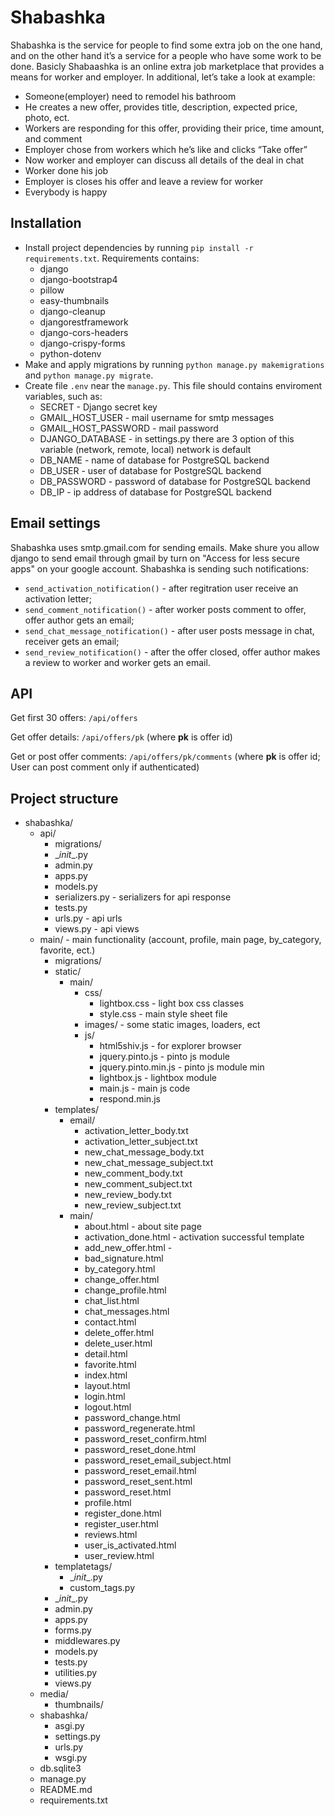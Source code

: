 # Shabashka 

Shabashka is the service for people to find some extra job on the one hand, and on the other hand it’s a service for a people who have some work to be done. Basicly  Shabaashka is an online extra job marketplace that provides a means for worker and employer. In additional, let’s take a look at example:
- Someone(employer) need to remodel his bathroom
- He creates a new offer, provides title, description, expected price, photo, ect.
- Workers are responding  for this offer, providing their price, time amount, and comment
- Employer chose from workers which he’s like and clicks “Take offer”
- Now worker and employer can discuss all details of the deal in chat 
- Worker done his job
- Employer is closes his offer and leave a review for worker
- Everybody is happy

## Installation

- Install project dependencies by running `pip install -r requirements.txt`. Requirements contains:
    - django
    - django-bootstrap4
    - pillow
    - easy-thumbnails
    - django-cleanup
    - djangorestframework
    - django-cors-headers
    - django-crispy-forms
    - python-dotenv
- Make and apply migrations by running `python manage.py makemigrations` and `python manage.py migrate`.
- Create file `.env` near the `manage.py`. This file should contains enviroment variables, such as:
    - SECRET - Django secret key 
    - GMAIL_HOST_USER - mail username for smtp messages 
    - GMAIL_HOST_PASSWORD - mail password 
    - DJANGO_DATABASE - in settings.py there are 3 option of this variable (network, remote, local) network is default
    - DB_NAME - name of database for PostgreSQL backend 
    - DB_USER - user of database for PostgreSQL backend 
    - DB_PASSWORD - password of database for PostgreSQL backend
    - DB_IP - ip address of database for PostgreSQL backend

## Email settings 

Shabashka uses smtp.gmail.com for sending emails. Make shure you allow django to send email through gmail by turn on "Access for less secure apps" on your google account. Shabashka is sending such notifications:
- `send_activation_notification()` - after regitration user receive an activation letter;
- `send_comment_notification()` - after worker posts comment to offer, offer author gets an email;
- `send_chat_message_notification()` - after user posts message in chat, receiver gets an email;
- `send_review_notification()` - after the offer closed, offer author makes a review to worker and worker gets an email.


## API

Get first 30 offers:
    `/api/offers`

Get offer details:
    `/api/offers/pk` 
    (where __pk__ is offer id)

Get or post offer comments:
    `/api/offers/pk/comments`
    (where __pk__ is offer id; User can post comment only if authenticated)


##  Project structure 

- shabashka/ 
    - api/
        - migrations/
        - \__init__.py 
        - admin.py
        - apps.py
        - models.py
        - serializers.py - serializers for api response
        - tests.py
        - urls.py - api urls
        - views.py - api views
    - main/ - main functionality (account, profile, main page, by_category, favorite, ect.)
        - migrations/
        - static/ 
            - main/ 
                - css/ 
                    - lightbox.css - light box css classes
                    - style.css - main style sheet file
                - images/ - some static images, loaders, ect
                - js/ 
                    - html5shiv.js - for explorer browser
                    - jquery.pinto.js - pinto js module 
                    - jquery.pinto.min.js - pinto js module min
                    - lightbox.js - lightbox module
                    - main.js - main js code
                    - respond.min.js 
        - templates/
            - email/
                - activation_letter_body.txt
                - activation_letter_subject.txt
                - new_chat_message_body.txt
                - new_chat_message_subject.txt
                - new_comment_body.txt
                - new_comment_subject.txt
                - new_review_body.txt
                - new_review_subject.txt                
            - main/
                - about.html - about site page
                - activation_done.html - activation successful template
                - add_new_offer.html -
                - bad_signature.html
                - by_category.html
                - change_offer.html
                - change_profile.html
                - chat_list.html
                - chat_messages.html
                - contact.html
                - delete_offer.html
                - delete_user.html
                - detail.html
                - favorite.html
                - index.html
                - layout.html
                - login.html
                - logout.html
                - password_change.html
                - password_regenerate.html
                - password_reset_confirm.html
                - password_reset_done.html
                - password_reset_email_subject.html
                - password_reset_email.html
                - password_reset_sent.html
                - password_reset.html
                - profile.html
                - register_done.html
                - register_user.html
                - reviews.html
                - user_is_activated.html
                - user_review.html
        - templatetags/
            - \__init__.py
            - custom_tags.py
        - \__init__.py
        - admin.py
        - apps.py
        - forms.py
        - middlewares.py
        - models.py
        - tests.py
        - utilities.py
        - views.py
    - media/
        - thumbnails/ 
    - shabashka/
        - asgi.py
        - settings.py
        - urls.py
        - wsgi.py
    - db.sqlite3
    - manage.py
    - README.md
    - requirements.txt


